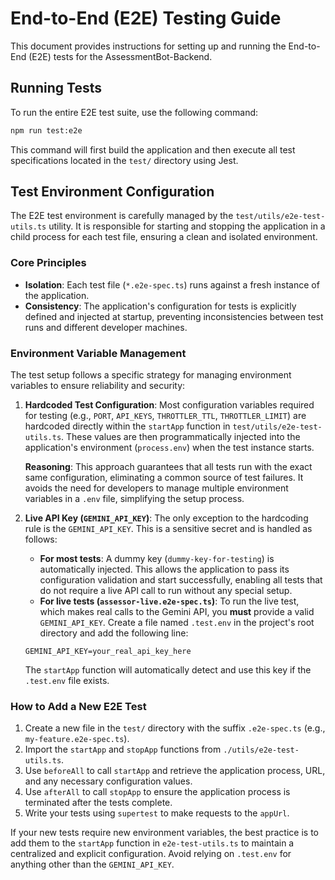 # End-to-End (E2E) Testing Guide

This document provides instructions for setting up and running the End-to-End (E2E) tests for the AssessmentBot-Backend.

## Running Tests

To run the entire E2E test suite, use the following command:

```bash
npm run test:e2e
```

This command will first build the application and then execute all test specifications located in the `test/` directory using Jest.

## Test Environment Configuration

The E2E test environment is carefully managed by the `test/utils/e2e-test-utils.ts` utility. It is responsible for starting and stopping the application in a child process for each test file, ensuring a clean and isolated environment.

### Core Principles

- **Isolation**: Each test file (`*.e2e-spec.ts`) runs against a fresh instance of the application.
- **Consistency**: The application's configuration for tests is explicitly defined and injected at startup, preventing inconsistencies between test runs and different developer machines.

### Environment Variable Management

The test setup follows a specific strategy for managing environment variables to ensure reliability and security:

1.  **Hardcoded Test Configuration**: Most configuration variables required for testing (e.g., `PORT`, `API_KEYS`, `THROTTLER_TTL`, `THROTTLER_LIMIT`) are hardcoded directly within the `startApp` function in `test/utils/e2e-test-utils.ts`. These values are then programmatically injected into the application's environment (`process.env`) when the test instance starts.

    **Reasoning**: This approach guarantees that all tests run with the exact same configuration, eliminating a common source of test failures. It avoids the need for developers to manage multiple environment variables in a `.env` file, simplifying the setup process.

2.  **Live API Key (`GEMINI_API_KEY`)**: The only exception to the hardcoding rule is the `GEMINI_API_KEY`. This is a sensitive secret and is handled as follows:
    - **For most tests**: A dummy key (`dummy-key-for-testing`) is automatically injected. This allows the application to pass its configuration validation and start successfully, enabling all tests that do not require a live API call to run without any special setup.
    - **For live tests (`assessor-live.e2e-spec.ts`)**: To run the live test, which makes real calls to the Gemini API, you **must** provide a valid `GEMINI_API_KEY`. Create a file named `.test.env` in the project's root directory and add the following line:

    ```
    GEMINI_API_KEY=your_real_api_key_here
    ```

    The `startApp` function will automatically detect and use this key if the `.test.env` file exists.

### How to Add a New E2E Test

1.  Create a new file in the `test/` directory with the suffix `.e2e-spec.ts` (e.g., `my-feature.e2e-spec.ts`).
2.  Import the `startApp` and `stopApp` functions from `./utils/e2e-test-utils.ts`.
3.  Use `beforeAll` to call `startApp` and retrieve the application process, URL, and any necessary configuration values.
4.  Use `afterAll` to call `stopApp` to ensure the application process is terminated after the tests complete.
5.  Write your tests using `supertest` to make requests to the `appUrl`.

If your new tests require new environment variables, the best practice is to add them to the `startApp` function in `e2e-test-utils.ts` to maintain a centralized and explicit configuration. Avoid relying on `.test.env` for anything other than the `GEMINI_API_KEY`.
